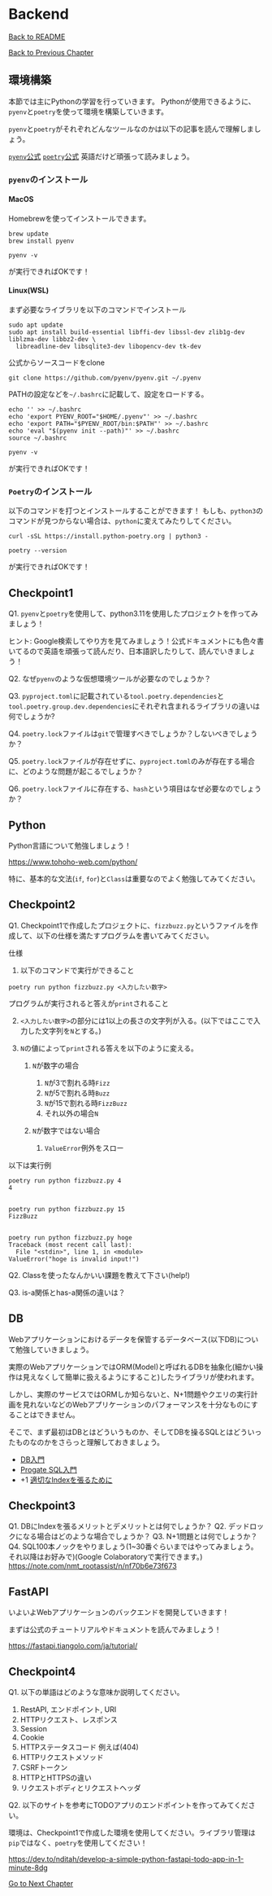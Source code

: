 # Backend

[Back to README](/README.md)

[Back to Previous Chapter](/Chap1.md)
## 環境構築
本節では主にPythonの学習を行っていきます。
Pythonが使用できるように、`pyenv`と`poetry`を使って環境を構築していきます。

`pyenv`と`poetry`がそれぞれどんなツールなのかは以下の記事を読んで理解しましょう。

[`pyenv`公式](https://github.com/pyenv/pyenv) 
[`poetry`公式](https://python-poetry.org/) 
英語だけど頑張って読みましょう。

### `pyenv`のインストール

#### MacOS

Homebrewを使ってインストールできます。

```
brew update
brew install pyenv
```

```
pyenv -v 
```

が実行できればOKです！

#### Linux(WSL)

まず必要なライブラリを以下のコマンドでインストール

```
sudo apt update
sudo apt install build-essential libffi-dev libssl-dev zlib1g-dev liblzma-dev libbz2-dev \
  libreadline-dev libsqlite3-dev libopencv-dev tk-dev
```

公式からソースコードをclone

```
git clone https://github.com/pyenv/pyenv.git ~/.pyenv
```

PATHの設定などを`~/.bashrc`に記載して、設定をロードする。

```
echo '' >> ~/.bashrc
echo 'export PYENV_ROOT="$HOME/.pyenv"' >> ~/.bashrc
echo 'export PATH="$PYENV_ROOT/bin:$PATH"' >> ~/.bashrc
echo 'eval "$(pyenv init --path)"' >> ~/.bashrc
source ~/.bashrc
```


```
pyenv -v 
```

が実行できればOKです！

### `Poetry`のインストール

以下のコマンドを打つとインストールすることができます！
もしも、`python3`のコマンドが見つからない場合は、`python`に変えてみたりしてください。

```
curl -sSL https://install.python-poetry.org | python3 -
```

```
poetry --version
```
が実行できればOKです！

## Checkpoint1

Q1. `pyenv`と`poetry`を使用して、python3.11を使用したプロジェクトを作ってみましょう！

ヒント: Google検索してやり方を見てみましょう！公式ドキュメントにも色々書いてるので英語を頑張って読んだり、日本語訳したりして、読んでいきましょう！

Q2. なぜ`pyenv`のような仮想環境ツールが必要なのでしょうか？

Q3. `pyproject.toml`に記載されている`tool.poetry.dependencies`と`tool.poetry.group.dev.dependencies`にそれぞれ含まれるライブラリの違いは何でしょうか?

Q4. `poetry.lock`ファイルは`git`で管理すべきでしょうか？しないべきでしょうか？

Q5. `poetry.lock`ファイルが存在せずに、`pyproject.toml`のみが存在する場合に、どのような問題が起こるでしょうか？

Q6. `poetry.lock`ファイルに存在する、`hash`という項目はなぜ必要なのでしょうか？

## Python

Python言語について勉強しましょう！

https://www.tohoho-web.com/python/

特に、基本的な文法(`if`, `for`)と`Class`は重要なのでよく勉強してみてください。

## Checkpoint2

Q1. Checkpoint1で作成したプロジェクトに、`fizzbuzz.py`というファイルを作成して、以下の仕様を満たすプログラムを書いてみてください。

仕様

1. 以下のコマンドで実行ができること

```
poetry run python fizzbuzz.py <入力したい数字>
```

プログラムが実行されると答えが`print`されること

2. `<入力したい数字>`の部分には1以上の長さの文字列が入る。(以下ではここで入力した文字列を`N`とする。)
3. `N`の値によって`print`される答えを以下のように変える。

    1. `N`が数字の場合

        1. `N`が3で割れる時`Fizz`
        2. `N`が5で割れる時`Buzz`
        3. `N`が15で割れる時`FizzBuzz`
        4. それ以外の場合`N`

    2. `N`が数字ではない場合

        1. `ValueError`例外をスロー


以下は実行例

```
poetry run python fizzbuzz.py 4
4


poetry run python fizzbuzz.py 15
FizzBuzz


poetry run python fizzbuzz.py hoge
Traceback (most recent call last):
  File "<stdin>", line 1, in <module>
ValueError("hoge is invalid input!")
```

Q2. Classを使ったなんかいい課題を教えて下さい(help!)

Q3. is-a関係とhas-a関係の違いは？


## DB
Webアプリケーションにおけるデータを保管するデータベース(以下DB)について勉強していきましょう。

実際のWebアプリケーションではORM(Model)と呼ばれるDBを抽象化(細かい操作は見えなくして簡単に扱えるようにすること)したライブラリが使われます。

しかし、実際のサービスではORMしか知らないと、N+1問題やクエリの実行計画を見れないなどのWebアプリケーションのパフォーマンスを十分なものにすることはできません。

そこで、まず最初はDBとはどういうものか、そしてDBを操るSQLとはどういったものなのかをさらっと理解しておきましょう。

- [DB入門](http://www.isc.meiji.ac.jp/~ri03037/ICTdb1/step01.html)
- [Progate SQL入門](https://prog-8.com/courses/sql)
- +1 [適切なIndexを張るために](https://qiita.com/kodai-saito/items/541e4fe46c2d3edc9634)

## Checkpoint3

Q1. DBにIndexを張るメリットとデメリットとは何でしょうか？
Q2. デッドロックになる場合はどのような場合でしょうか？
Q3. N+1問題とは何でしょうか？
Q4. SQL100本ノックをやりましょう(1~30番ぐらいまではやってみましょう。それ以降はお好みで)(Google Colaboratoryで実行できます。)
https://note.com/nmt_rootassist/n/nf70b6e73f673

## FastAPI

いよいよWebアプリケーションのバックエンドを開発していきます！

まずは公式のチュートリアルやドキュメントを読んでみましょう！

https://fastapi.tiangolo.com/ja/tutorial/

## Checkpoint4

Q1. 以下の単語はどのような意味か説明してください。

1. RestAPI, エンドポイント, URI
3. HTTPリクエスト、レスポンス
4. Session
5. Cookie
6. HTTPステータスコード 例えば(404)
7. HTTPリクエストメソッド
8. CSRFトークン
9. HTTPとHTTPSの違い
10. リクエストボディとリクエストヘッダ

Q2. 以下のサイトを参考にTODOアプリのエンドポイントを作ってみてください。

環境は、Checkpoint1で作成した環境を使用してください。ライブラリ管理は`pip`ではなく、`poetry`を使用してください！

https://dev.to/nditah/develop-a-simple-python-fastapi-todo-app-in-1-minute-8dg



[Go to Next Chapter](/Chap3.md)
